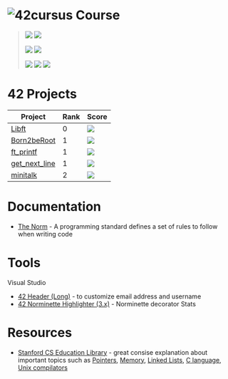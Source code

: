 # ![42cursus](https://user-images.githubusercontent.com/28810331/161394297-4250216d-6d18-4fc9-9784-f95309fa3952.svg) Course 

> ![](https://img.shields.io/badge/C-00599C?style=for-the-badge&logo=c&logoColor=white) ![](https://img.shields.io/badge/Shell_Script-121011?style=for-the-badge&logo=gnu-bash&logoColor=white) 
>
> ![](https://img.shields.io/badge/Linux-FCC624?style=for-the-badge&logo=linux&logoColor=black) ![](https://img.shields.io/badge/mac%20os-000000?style=for-the-badge&logo=apple&logoColor=white) 
>
> ![](https://img.shields.io/badge/VIM-%2311AB00.svg?&style=for-the-badge&logo=vim&logoColor=white) ![](https://img.shields.io/badge/sublime_text-%23575757.svg?&style=for-the-badge&logo=sublime-text&logoColor=important)  ![](https://img.shields.io/badge/nano-%234A90E2.svg?&style=for-the-badge&logo=nano&logoColor=white)
>
> 


# 42 Projects

| Project | Rank | Score |
| ------ | ------ | ------ |
| [Libft](https://github.com/pvaladares/42cursus-00-Libft) | 0 | ![](https://img.shields.io/badge/Passed-125/100-gree) |
| [Born2beRoot](https://github.com/pvaladares/42cursus-01-Born2BeRoot) | 1 | ![](https://img.shields.io/badge/Passed-125/100-gree) |
| [ft_printf](https://github.com/pvaladares/42cursus-01-ft_printf) | 1 | ![](https://img.shields.io/badge/Passed-100/100-gree) |
| [get_next_line](https://github.com/pvaladares/42cursus-01-get_next_line) | 1 | ![](https://img.shields.io/badge/Passed-112/100-gree) |
| [minitalk](https://github.com/pvaladares/42cursus-02-minitalk) | 2 | ![](https://img.shields.io/badge/Passed-125/100-gree)



# Documentation
* [The Norm](docs/the_norm_v3.pdf) -  A programming standard defines a set of rules to follow when writing code

# Tools

Visual Studio
* [42 Header (Long)](https://marketplace.visualstudio.com/items?itemName=secondfry.42header-long) - to customize email address and username
* [42 Norminette Highlighter (3.x)](https://marketplace.visualstudio.com/items?itemName=MariusvanWijk-JoppeKoers.codam-norminette-3) - Norminette decorator
Stats



# Resources

* [Stanford CS Education Library](http://cslibrary.stanford.edu) - great consise explanation about important topics such as [Pointers](http://cslibrary.stanford.edu/106/), [Memory](http://cslibrary.stanford.edu/102/), [Linked Lists](http://cslibrary.stanford.edu/103/), [C language](http://cslibrary.stanford.edu/101/), [Unix compilators](http://cslibrary.stanford.edu/107/)
